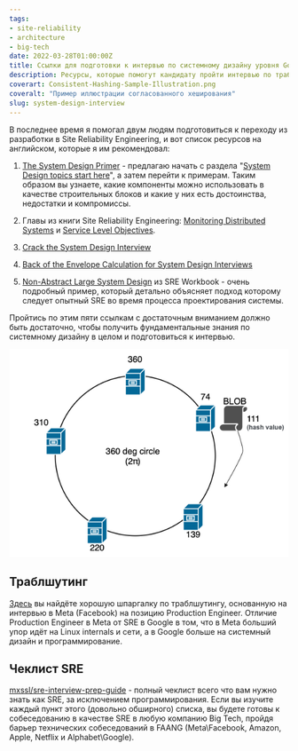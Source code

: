 ```yaml
---
tags:
- site-reliability
- architecture
- big-tech
date: 2022-03-28T01:00:00Z
title: Ссылки для подготовки к интервью по системному дизайну уровня Google и Meta
description: Ресурсы, которые помогут кандидату пройти интервью по траблшутингу и системному дизайну в компании уровня Google, Meta, Apple, Microsoft, Booking
coverart: Consistent-Hashing-Sample-Illustration.png
coveralt: "Пример иллюстрации согласованного хеширования"
slug: system-design-interview
---
```


В последнее время я помогал двум людям подготовиться к переходу из разработки в Site Reliability Engineering, и вот список ресурсов на английском, которые я им рекомендовал:

1. [The System Design Primer](https://github.com/donnemartin/system-design-primer) - предлагаю начать с раздела "[System Design topics start here](https://github.com/donnemartin/system-design-primer#system-design-topics-start-here)", а затем перейти к примерам. Таким образом вы узнаете, какие компоненты можно использовать в качестве строительных блоков и какие у них есть достоинства, недостатки и компромиссы.

2. Главы из книги Site Reliability Engineering: [Monitoring Distributed Systems](https://sre.google/sre-book/monitoring-distributed-systems/) и [Service Level Objectives](https://sre.google/sre-book/service-level-objectives/).

3. [Crack the System Design Interview](https://tianpan.co/notes/2016-02-13-crack-the-system-design-interview)

4. [Back of the Envelope Calculation for System Design Interviews](https://www.codementor.io/@robinpalotai/back-of-the-envelope-calculation-for-system-design-interviews-z4ljbsp5l)

5. [Non-Abstract Large System Design](https://sre.google/workbook/non-abstract-design/) из SRE Workbook - очень подробный пример, который детально объясняет подход которому следует опытный SRE во время процесса проектирования системы.

Пройтись по этим пяти ссылкам с достаточным вниманием должно быть достаточно, чтобы получить фундаментальные знания по системному дизайну в целом и подготовиться к интервью.

![Пример иллюстрации согласованного хеширования](../../../../en/post/2022/system-design-interview/Consistent-Hashing-Sample-Illustration.png#center "WikiLinuz, CC BY-SA 4.0, via Wikimedia Commons")

## Траблшутинг

[Здесь](https://gist.github.com/ameenkhan07/4f0a65fb2bdec58656850f09ef8e2c48#file-linuxinternals-md) вы найдёте хорошую шпаргалку по траблшутингу, основанную на интервью в Meta (Facebook) на позицию Production Engineer. Отличие Production Engineer в Meta от SRE в Google в том, что в Meta больший упор идёт на Linux internals и сети, а в Google больше на системный дизайн и программирование.

## Чеклист SRE

[mxssl/sre-interview-prep-guide](https://github.com/mxssl/sre-interview-prep-guide) - полный чеклист всего что вам нужно знать как SRE, за исключением программирования. Если вы изучите каждый пункт этого (довольно обширного) списка, вы будете готовы к собеседованию в качестве SRE в любую компанию Big Tech, пройдя барьер технических собеседований в FAANG (Meta\Facebook, Amazon, Apple, Netflix и Alphabet\Google).

<!--more-->
